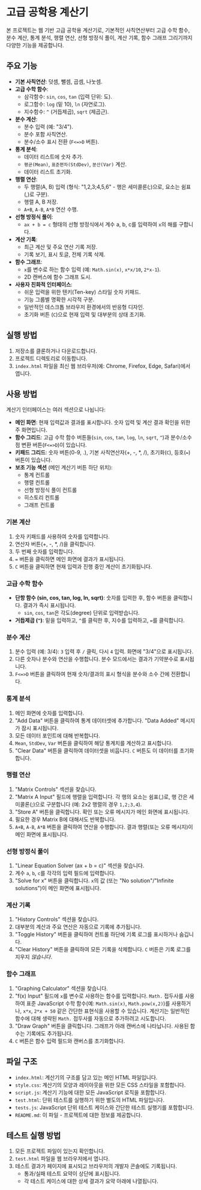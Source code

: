 # 고급 공학용 계산기

본 프로젝트는 웹 기반 고급 공학용 계산기로, 기본적인 사칙연산부터 고급 수학 함수, 분수 계산, 통계 분석, 행렬 연산, 선형 방정식 풀이, 계산 기록, 함수 그래프 그리기까지 다양한 기능을 제공합니다.

## 주요 기능

*   **기본 사칙연산**: 덧셈, 뺄셈, 곱셈, 나눗셈.
*   **고급 수학 함수**:
    *   삼각함수: `sin`, `cos`, `tan` (입력 단위: 도).
    *   로그함수: `log` (밑 10), `ln` (자연로그).
    *   지수함수: `^` (거듭제곱), `sqrt` (제곱근).
*   **분수 계산**:
    *   분수 입력 (예: "3/4").
    *   분수 포함 사칙연산.
    *   분수/소수 표시 전환 (`F<=>D` 버튼).
*   **통계 분석**:
    *   데이터 리스트에 숫자 추가.
    *   `평균(Mean)`, `표준편차(StdDev)`, `분산(Var)` 계산.
    *   데이터 리스트 초기화.
*   **행렬 연산**:
    *   두 행렬(A, B) 입력 (형식: "1,2,3;4,5,6" - 행은 세미콜론(;)으로, 요소는 쉼표(,)로 구분).
    *   행렬 A, B 저장.
    *   `A+B`, `A-B`, `A*B` 연산 수행.
*   **선형 방정식 풀이**:
    *   `ax + b = c` 형태의 선형 방정식에서 계수 a, b, c를 입력하여 `x`의 해를 구합니다.
*   **계산 기록**:
    *   최근 계산 및 주요 연산 기록 저장.
    *   기록 보기, 표시 토글, 전체 기록 삭제.
*   **함수 그래프**:
    *   `x`를 변수로 하는 함수 입력 (예: `Math.sin(x)`, `x*x/10`, `2*x-1`).
    *   2D 캔버스에 함수 그래프 도시.
*   **사용자 친화적 인터페이스**:
    *   쉬운 입력을 위한 텐키(Ten-key) 스타일 숫자 키패드.
    *   기능 그룹별 명확한 시각적 구분.
    *   일반적인 데스크톱 브라우저 환경에서의 반응형 디자인.
    *   초기화 버튼 (`C`)으로 현재 입력 및 대부분의 상태 초기화.

## 실행 방법

1.  저장소를 클론하거나 다운로드합니다.
2.  프로젝트 디렉토리로 이동합니다.
3.  `index.html` 파일을 최신 웹 브라우저(예: Chrome, Firefox, Edge, Safari)에서 엽니다.

## 사용 방법

계산기 인터페이스는 여러 섹션으로 나뉩니다:

*   **메인 화면**: 현재 입력값과 결과를 표시합니다. 숫자 입력 및 계산 결과 확인을 위한 주 화면입니다.
*   **함수 그리드**: 고급 수학 함수 버튼들(`sin`, `cos`, `tan`, `log`, `ln`, `sqrt`, `^`)과 분수/소수점 변환 버튼(`F<=>D`)이 있습니다.
*   **키패드 그리드**: 숫자 버튼(0-9, .), 기본 사칙연산자(+, -, \*, /), 초기화(`C`), 등호(`=`) 버튼이 있습니다.
*   **보조 기능 섹션** (메인 계산기 버튼 하단 위치):
    *   통계 컨트롤
    *   행렬 컨트롤
    *   선형 방정식 풀이 컨트롤
    *   히스토리 컨트롤
    *   그래프 컨트롤

### 기본 계산
1.  숫자 키패드를 사용하여 숫자를 입력합니다.
2.  연산자 버튼(+, -, \*, /)을 클릭합니다.
3.  두 번째 숫자를 입력합니다.
4.  `=` 버튼을 클릭하면 메인 화면에 결과가 표시됩니다.
5.  `C` 버튼을 클릭하면 현재 입력과 진행 중인 계산이 초기화됩니다.

### 고급 수학 함수
*   **단항 함수 (sin, cos, tan, log, ln, sqrt)**: 숫자를 입력한 후, 함수 버튼을 클릭합니다. 결과가 즉시 표시됩니다.
    *   `sin`, `cos`, `tan`은 각도(degree) 단위로 입력받습니다.
*   **거듭제곱 (`^`)**: 밑을 입력하고, `^`를 클릭한 후, 지수를 입력하고, `=`를 클릭합니다.

### 분수 계산
1.  분수 입력 (예: 3/4): `3` 입력 후 `/` 클릭, 다시 `4` 입력. 화면에 "3/4"으로 표시됩니다.
2.  다른 숫자나 분수와 연산을 수행합니다. 분수 모드에서는 결과가 기약분수로 표시됩니다.
3.  `F<=>D` 버튼을 클릭하여 현재 숫자/결과의 표시 형식을 분수와 소수 간에 전환합니다.

### 통계 분석
1.  메인 화면에 숫자를 입력합니다.
2.  "Add Data" 버튼을 클릭하여 통계 데이터셋에 추가합니다. "Data Added" 메시지가 잠시 표시됩니다.
3.  모든 데이터 포인트에 대해 반복합니다.
4.  `Mean`, `StdDev`, `Var` 버튼을 클릭하여 해당 통계치를 계산하고 표시합니다.
5.  "Clear Data" 버튼을 클릭하여 데이터셋을 비웁니다. `C` 버튼도 이 데이터를 초기화합니다.

### 행렬 연산
1.  "Matrix Controls" 섹션을 찾습니다.
2.  "Matrix A Input" 필드에 행렬을 입력합니다. 각 행의 요소는 쉼표(,)로, 행 간은 세미콜론(;)으로 구분합니다 (예: 2x2 행렬의 경우 `1,2;3,4`).
3.  "Store A" 버튼을 클릭합니다. 확인 또는 오류 메시지가 메인 화면에 표시됩니다.
4.  필요한 경우 Matrix B에 대해서도 반복합니다.
5.  `A+B`, `A-B`, `A*B` 버튼을 클릭하여 연산을 수행합니다. 결과 행렬(또는 오류 메시지)이 메인 화면에 표시됩니다.

### 선형 방정식 풀이
1.  "Linear Equation Solver (ax + b = c)" 섹션을 찾습니다.
2.  계수 `a`, `b`, `c`를 각각의 입력 필드에 입력합니다.
3.  "Solve for x" 버튼을 클릭합니다. `x`의 값 (또는 "No solution"/"Infinite solutions")이 메인 화면에 표시됩니다.

### 계산 기록
1.  "History Controls" 섹션을 찾습니다.
2.  대부분의 계산과 주요 연산은 자동으로 기록에 추가됩니다.
3.  "Toggle History" 버튼을 클릭하여 컨트롤 하단에 기록 로그를 표시하거나 숨깁니다.
4.  "Clear History" 버튼을 클릭하여 모든 기록을 삭제합니다. `C` 버튼은 기록 로그를 지우지 *않습니다*.

### 함수 그래프
1.  "Graphing Calculator" 섹션을 찾습니다.
2.  "f(x) Input" 필드에 `x`를 변수로 사용하는 함수를 입력합니다. `Math.` 접두사를 사용하여 표준 JavaScript 수학 함수(예: `Math.sin(x)`, `Math.pow(x,2)`)를 사용하거나, `x*x`, `2*x + 50` 같은 간단한 표현식을 사용할 수 있습니다. 계산기는 일반적인 함수에 대해 생략된 `Math.` 접두사를 자동으로 추가하려고 시도합니다.
3.  "Draw Graph" 버튼을 클릭합니다. 그래프가 아래 캔버스에 나타납니다. 사용된 함수는 기록에도 추가됩니다.
4.  `C` 버튼은 함수 입력 필드와 캔버스를 초기화합니다.

## 파일 구조

*   `index.html`: 계산기의 구조를 담고 있는 메인 HTML 파일입니다.
*   `style.css`: 계산기의 모양과 레이아웃을 위한 모든 CSS 스타일을 포함합니다.
*   `script.js`: 계산기 기능에 대한 모든 JavaScript 로직을 포함합니다.
*   `test.html`: 단위 테스트를 실행하기 위한 별도의 HTML 파일입니다.
*   `tests.js`: JavaScript 단위 테스트 케이스와 간단한 테스트 실행기를 포함합니다.
*   `README.md`: 이 파일 - 프로젝트에 대한 정보를 제공합니다.

## 테스트 실행 방법

1.  모든 프로젝트 파일이 있는지 확인합니다.
2.  `test.html` 파일을 웹 브라우저에서 엽니다.
3.  테스트 결과가 페이지에 표시되고 브라우저의 개발자 콘솔에도 기록됩니다.
    *   통과/실패 테스트 요약이 상단에 표시됩니다.
    *   각 테스트 케이스에 대한 상세 결과가 요약 아래에 나열됩니다.
